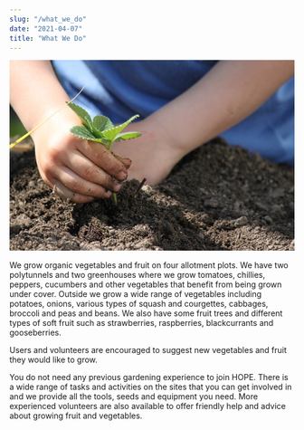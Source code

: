 ```yaml
---
slug: "/what_we_do"
date: "2021-04-07"
title: "What We Do"
---
```



![Plant](./images/plant.jpg)

We grow organic vegetables and fruit on four allotment plots. We have two polytunnels and two greenhouses where we grow tomatoes, chillies, peppers, cucumbers and other vegetables that benefit from being grown under cover. Outside we grow a wide range of vegetables including potatoes, onions, various types of squash and courgettes, cabbages, broccoli and peas and beans.  We also have some fruit trees and different types of soft fruit such as strawberries, raspberries, blackcurrants and gooseberries.

Users and volunteers are encouraged to suggest new vegetables and fruit they would like to grow.

You do not need any previous gardening experience to join HOPE. There is a wide range of tasks and activities on the sites that you can get involved in and we provide all the tools, seeds and equipment you need.  More experienced volunteers are also available to offer friendly help and advice about growing fruit and vegetables.  
